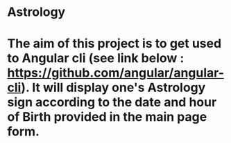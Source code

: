 # Astrology
# The aim of this project is to get used to Angular cli (see link below : https://github.com/angular/angular-cli). It will display one's Astrology sign according to the date and hour of Birth provided in the main page form.
